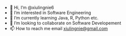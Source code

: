 - 👋 Hi, I’m @xiulingnie6
- 👀 I’m interested in Software Engineering
- 🌱 I’m currently learning Java, R, Python etc.
- 💞️ I’m looking to collaborate on Software Developement
- 📫 How to reach me email xiulingnie@gmail.com

<!---
xiulingnie6/xiulingnie6 is a ✨ special ✨ repository because its `README.md` (this file) appears on your GitHub profile.
You can click the Preview link to take a look at your changes.
--->
